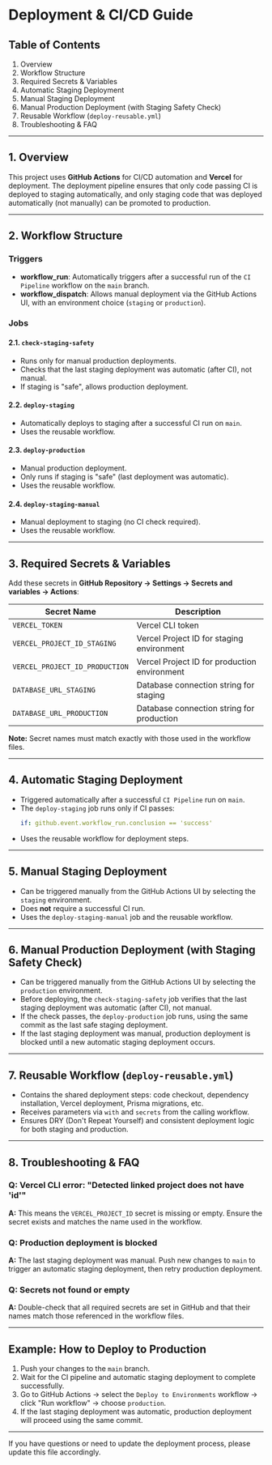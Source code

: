 # Deployment & CI/CD Guide

## Table of Contents

1. Overview
2. Workflow Structure
3. Required Secrets & Variables
4. Automatic Staging Deployment
5. Manual Staging Deployment
6. Manual Production Deployment (with Staging Safety Check)
7. Reusable Workflow (`deploy-reusable.yml`)
8. Troubleshooting & FAQ

---

## 1. Overview

This project uses **GitHub Actions** for CI/CD automation and **Vercel** for deployment. The deployment pipeline ensures that only code passing CI is deployed to staging automatically, and only staging code that was deployed automatically (not manually) can be promoted to production.

---

## 2. Workflow Structure

### Triggers

- **workflow_run**: Automatically triggers after a successful run of the `CI Pipeline` workflow on the `main` branch.
- **workflow_dispatch**: Allows manual deployment via the GitHub Actions UI, with an environment choice (`staging` or `production`).

### Jobs

#### 2.1. `check-staging-safety`

- Runs only for manual production deployments.
- Checks that the last staging deployment was automatic (after CI), not manual.
- If staging is "safe", allows production deployment.

#### 2.2. `deploy-staging`

- Automatically deploys to staging after a successful CI run on `main`.
- Uses the reusable workflow.

#### 2.3. `deploy-production`

- Manual production deployment.
- Only runs if staging is "safe" (last deployment was automatic).
- Uses the reusable workflow.

#### 2.4. `deploy-staging-manual`

- Manual deployment to staging (no CI check required).
- Uses the reusable workflow.

---

## 3. Required Secrets & Variables

Add these secrets in **GitHub Repository → Settings → Secrets and variables → Actions**:

| Secret Name                    | Description                                  |
| ------------------------------ | -------------------------------------------- |
| `VERCEL_TOKEN`                 | Vercel CLI token                             |
| `VERCEL_PROJECT_ID_STAGING`    | Vercel Project ID for staging environment    |
| `VERCEL_PROJECT_ID_PRODUCTION` | Vercel Project ID for production environment |
| `DATABASE_URL_STAGING`         | Database connection string for staging       |
| `DATABASE_URL_PRODUCTION`      | Database connection string for production    |

**Note:** Secret names must match exactly with those used in the workflow files.

---

## 4. Automatic Staging Deployment

- Triggered automatically after a successful `CI Pipeline` run on `main`.
- The `deploy-staging` job runs only if CI passes:
  ```yaml
  if: github.event.workflow_run.conclusion == 'success'
  ```
- Uses the reusable workflow for deployment steps.

---

## 5. Manual Staging Deployment

- Can be triggered manually from the GitHub Actions UI by selecting the `staging` environment.
- Does **not** require a successful CI run.
- Uses the `deploy-staging-manual` job and the reusable workflow.

---

## 6. Manual Production Deployment (with Staging Safety Check)

- Can be triggered manually from the GitHub Actions UI by selecting the `production` environment.
- Before deploying, the `check-staging-safety` job verifies that the last staging deployment was automatic (after CI), not manual.
- If the check passes, the `deploy-production` job runs, using the same commit as the last safe staging deployment.
- If the last staging deployment was manual, production deployment is blocked until a new automatic staging deployment occurs.

---

## 7. Reusable Workflow (`deploy-reusable.yml`)

- Contains the shared deployment steps: code checkout, dependency installation, Vercel deployment, Prisma migrations, etc.
- Receives parameters via `with` and `secrets` from the calling workflow.
- Ensures DRY (Don't Repeat Yourself) and consistent deployment logic for both staging and production.

---

## 8. Troubleshooting & FAQ

### Q: **Vercel CLI error: "Detected linked project does not have 'id'"**

**A:** This means the `VERCEL_PROJECT_ID` secret is missing or empty. Ensure the secret exists and matches the name used in the workflow.

### Q: **Production deployment is blocked**

**A:** The last staging deployment was manual. Push new changes to `main` to trigger an automatic staging deployment, then retry production deployment.

### Q: **Secrets not found or empty**

**A:** Double-check that all required secrets are set in GitHub and that their names match those referenced in the workflow files.

---

## Example: How to Deploy to Production

1. Push your changes to the `main` branch.
2. Wait for the CI pipeline and automatic staging deployment to complete successfully.
3. Go to GitHub Actions → select the `Deploy to Environments` workflow → click "Run workflow" → choose `production`.
4. If the last staging deployment was automatic, production deployment will proceed using the same commit.

---

If you have questions or need to update the deployment process, please update this file accordingly.
